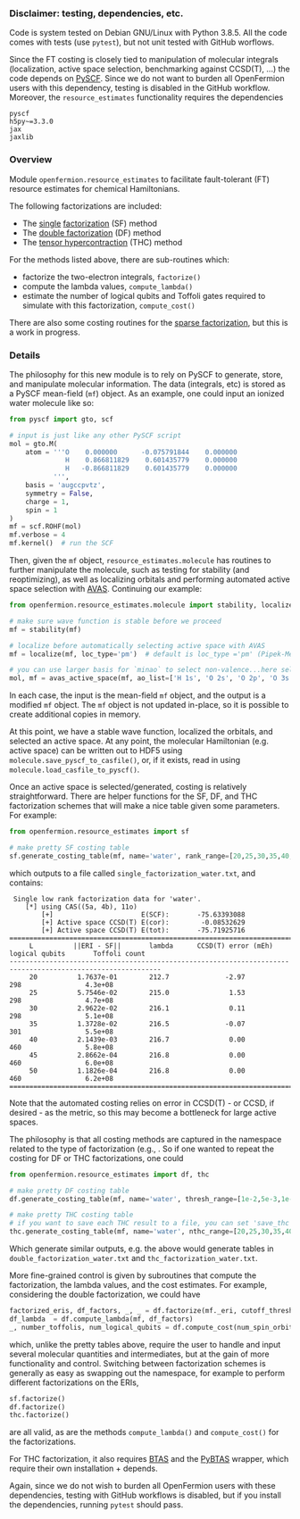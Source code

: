 ### Disclaimer: testing, dependencies, etc.

Code is system tested on Debian GNU/Linux with Python 3.8.5. All the code comes with tests (use `pytest`), but not unit tested with GitHub worflows.

Since the FT costing is closely tied to manipulation of molecular integrals (localization, active space selection, benchmarking against CCSD(T), ...) the code depends on [PySCF](https://pyscf.org/). Since we do not want to burden all OpenFermion users with this dependency, testing is disabled in the GitHub workflow. Moreover, the `resource_estimates` functionality requires the dependencies

```
pyscf
h5py~=3.3.0
jax
jaxlib
```

### Overview

Module `openfermion.resource_estimates` to facilitate fault-tolerant (FT) resource estimates for chemical Hamiltonians.

The following factorizations are included:
* The [single](https://arxiv.org/abs/1902.02134) [factorization](https://arxiv.org/abs/1808.02625) (SF) method 
* The [double factorization](https://arxiv.org/pdf/2007.14460) (DF) method
* The [tensor hypercontraction](https://arxiv.org/abs/2011.03494) (THC) method

For the methods listed above, there are sub-routines which:
* factorize the two-electron integrals, `factorize()`
* compute the lambda values, `compute_lambda()`
* estimate the number of logical qubits and Toffoli gates required to simulate with this factorization, `compute_cost()`

There are also some costing routines for the [sparse factorization](https://arxiv.org/abs/1902.02134), but this is a work in progress.

### Details

The philosophy for this new module is to rely on PySCF to generate, store, and manipulate molecular information. The data (integrals, etc) is stored as a PySCF mean-field (`mf`) object. As an example, one could input an ionized water molecule like so:

```python
from pyscf import gto, scf

# input is just like any other PySCF script
mol = gto.M(
    atom = '''O    0.000000      -0.075791844    0.000000
              H    0.866811829    0.601435779    0.000000
              H   -0.866811829    0.601435779    0.000000
           ''',
    basis = 'augccpvtz',
    symmetry = False,
    charge = 1,
    spin = 1
)
mf = scf.ROHF(mol)
mf.verbose = 4
mf.kernel()  # run the SCF
```

Then, given the `mf` object, `resource_estimates.molecule` has routines to further manipulate the molecule, such as testing for stability (and reoptimizing), as well as localizing orbitals and performing automated active space selection with [AVAS](https://pubs.acs.org/doi/10.1021/acs.jctc.7b00128). Continuing our example:

```python
from openfermion.resource_estimates.molecule import stability, localize, avas_active_space

# make sure wave function is stable before we proceed
mf = stability(mf)

# localize before automatically selecting active space with AVAS
mf = localize(mf, loc_type='pm')  # default is loc_type ='pm' (Pipek-Mezey)

# you can use larger basis for `minao` to select non-valence...here select O 3s and 3p as well 
mol, mf = avas_active_space(mf, ao_list=['H 1s', 'O 2s', 'O 2p', 'O 3s', 'O 3p'], minao='ccpvtz') 
```

In each case, the input is the mean-field `mf` object, and the output is a modified `mf` object. The `mf` object is not updated in-place, so it is possible to create additional copies in memory.

At this point, we have a stable wave function, localized the orbitals, and selected an active space. At any point, the molecular Hamiltonian (e.g. active space) can be written out to HDF5 using `molecule.save_pyscf_to_casfile()`, or, if it exists, read in using `molecule.load_casfile_to_pyscf()`.

Once an active space is selected/generated, costing is relatively straightforward. There are helper functions for the SF, DF, and THC factorization schemes that will make a nice table given some parameters. For example:

```python
from openfermion.resource_estimates import sf

# make pretty SF costing table
sf.generate_costing_table(mf, name='water', rank_range=[20,25,30,35,40,45,50])
```
which outputs to a file called `single_factorization_water.txt`, and contains:

```
 Single low rank factorization data for 'water'.
    [*] using CAS((5a, 4b), 11o)
        [+]                      E(SCF):       -75.63393088
        [+] Active space CCSD(T) E(cor):        -0.08532629
        [+] Active space CCSD(T) E(tot):       -75.71925716
============================================================================================================
     L          ||ERI - SF||       lambda      CCSD(T) error (mEh)       logical qubits       Toffoli count    
------------------------------------------------------------------------------------------------------------
     20          1.7637e-01        212.7              -2.97                   298                4.3e+08       
     25          5.7546e-02        215.0               1.53                   298                4.7e+08       
     30          2.9622e-02        216.1               0.11                   298                5.1e+08       
     35          1.3728e-02        216.5              -0.07                   301                5.5e+08       
     40          2.1439e-03        216.7               0.00                   460                5.8e+08       
     45          2.8662e-04        216.8               0.00                   460                6.0e+08       
     50          1.1826e-04        216.8               0.00                   460                6.2e+08       
============================================================================================================
```

Note that the automated costing relies on error in CCSD(T)  - or CCSD, if desired - as the metric, so this may become a bottleneck for large active spaces.

The philosophy is that all costing methods are captured in the namespace related to the type of factorization (e.g., . So if one wanted to repeat the costing for DF or THC factorizations, one could 

```python
from openfermion.resource_estimates import df, thc

# make pretty DF costing table
df.generate_costing_table(mf, name='water', thresh_range=[1e-2,5e-3,1e-3,5e-4,1e-4,5e-5,1e-5]) 

# make pretty THC costing table
# if you want to save each THC result to a file, you can set 'save_thc' to True
thc.generate_costing_table(mf, name='water', nthc_range=[20,25,30,35,40,45,50], save_thc=False) 
```

Which generate similar outputs, e.g. the above would generate tables in `double_factorization_water.txt` and `thc_factorization_water.txt`. 

More fine-grained control is given by subroutines that compute the factorization, the lambda values, and the cost estimates. For example, considering the double factorization, we could have

```python
factorized_eris, df_factors, _, _ = df.factorize(mf._eri, cutoff_threshhold)
df_lambda  = df.compute_lambda(mf, df_factors)
_, number_toffolis, num_logical_qubits = df.compute_cost(num_spin_orbitals, df_lambda, *args)
```
which, unlike the pretty tables above, require the user to handle and input several molecular quantities and intermediates, but at the gain of more functionality and control. Switching between factorization schemes is generally as easy as swapping out the namespace, for example to perform different factorizations on the ERIs, 

```python
sf.factorize()
df.factorize()
thc.factorize()
```

are all valid, as are the methods `compute_lambda()` and `compute_cost()` for the factorizations.


For THC factorization, it also requires [BTAS](https://github.com/ValeevGroup/BTAS) and the [PyBTAS](https://github.com/ncrubin/pybtas) wrapper, which require their own installation + depends.

Again, since we do not wish to burden all OpenFermion users with these dependencies, testing with GitHub workflows is disabled, but if you install the dependencies, running `pytest` should pass.
